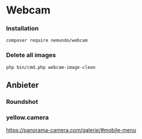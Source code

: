 # Webcam

### Installation
```
composer require nemundo/webcam
```


### Delete all images
```
php bin/cmd.php webcam-image-clean
```



## Anbieter

### Roundshot


### yellow.camera

https://panorama-camera.com/galerie/#mobile-menu
